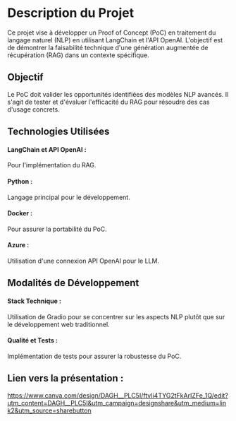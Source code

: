 # Description du Projet
Ce projet vise à développer un Proof of Concept (PoC) en traitement du langage naturel (NLP) en utilisant LangChain et l'API OpenAI. L'objectif est de démontrer la faisabilité technique d'une génération augmentée de récupération (RAG) dans un contexte spécifique.

## Objectif
Le PoC doit valider les opportunités identifiées des modèles NLP avancés. Il s'agit de tester et d'évaluer l'efficacité du RAG pour résoudre des cas d'usage concrets.

## Technologies Utilisées
#### LangChain et API OpenAI : 
Pour l'implémentation du RAG.
#### Python : 
Langage principal pour le développement.
#### Docker : 
Pour assurer la portabilité du PoC.
#### Azure : 
Utilisation d'une connexion API OpenAI pour le LLM.
## Modalités de Développement
#### Stack Technique : 
Utilisation de Gradio pour se concentrer sur les aspects NLP plutôt que sur le développement web traditionnel.
#### Qualité et Tests : 
Implémentation de tests pour assurer la robustesse du PoC.

## Lien vers la présentation :
https://www.canva.com/design/DAGH__PLC5I/ftvIi4TYG2tFkArIZFe_1Q/edit?utm_content=DAGH__PLC5I&utm_campaign=designshare&utm_medium=link2&utm_source=sharebutton
